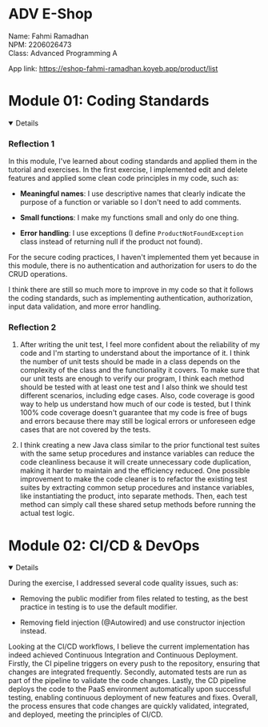 # ADV E-Shop

Name: Fahmi Ramadhan<br>
NPM: 2206026473<br>
Class: Advanced Programming A<br>

App link: https://eshop-fahmi-ramadhan.koyeb.app/product/list

# Module 01: Coding Standards

<details open>

### Reflection 1

In this module, I've learned about coding standards and applied them in the tutorial and exercises. In the first exercise, I implemented edit and delete features and applied some clean code principles in my code, such as:

- **Meaningful names**: I use descriptive names that clearly indicate the purpose of a function or variable so I don't need to add comments.

- **Small functions**: I make my functions small and only do one thing.

- **Error handling**: I use exceptions (I define `ProductNotFoundException` class instead of returning null if the product not found).

For the secure coding practices, I haven't implemented them yet because in this module, there is no authentication and authorization for users to do the CRUD operations.

I think there are still so much more to improve in my code so that it follows the coding standards, such as implementing authentication, authorization, input data validation, and more error handling.

### Reflection 2

1. After writing the unit test, I feel more confident about the reliability of my code and I'm starting to understand about the importance of it. I think the number of unit tests should be made in a class depends on the complexity of the class and the functionality it covers. To make sure that our unit tests are enough to verify our program, I think each method should be tested with at least one test and I also think we should test different scenarios, including edge cases. Also, code coverage is good way to help us understand how much of our code is tested, but I think 100% code coverage doesn't guarantee that my code is free of bugs and errors because there may still be logical errors or unforeseen edge cases that are not covered by the tests.

2. I think creating a new Java class similar to the prior functional test suites with the same setup procedures and instance variables can reduce the code cleanliness because it will create unnecessary code duplication, making it harder to maintain and the efficiency reduced. One possible improvement to make the code cleaner is to refactor the existing test suites by extracting common setup procedures and instance variables, like instantiating the product, into separate methods. Then, each test method can simply call these shared setup methods before running the actual test logic.

</details>

# Module 02: CI/CD & DevOps

<details open>

During the exercise, I addressed several code quality issues, such as:

- Removing the public modifier from files related to testing, as the best practice in testing is to use the default modifier.

- Removing field injection (@Autowired) and use constructor injection instead.

Looking at the CI/CD workflows, I believe the current implementation has indeed achieved Continuous Integration and Continuous Deployment. Firstly, the CI pipeline triggers on every push to the repository, ensuring that changes are integrated frequently. Secondly, automated tests are run as part of the pipeline to validate the code changes. Lastly, the CD pipeline deploys the code to the PaaS environment automatically upon successful testing, enabling continuous deployment of new features and fixes. Overall, the process ensures that code changes are quickly validated, integrated, and deployed, meeting the principles of CI/CD.

</details>